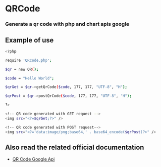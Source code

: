 # QRCode
### Generate a qr code with php and chart apis google

## Example of use

```sh
<?php

require 'QRcode.php';

$qr = new QR();

$code = "Hello World";

$qrGet = $qr->getQrCode($code, 177, 177, "UTF-8", "H");

$qrPost = $qr->postQrCode($code, 177, 177, "UTF-8", "H");

?>

<!-- QR code generated with GET request -->
<img src="<?=$qrGet;?>" />

<!-- QR code generated with POST request-->
<img src="<?='data:image/png;base64,' . base64_encode($qrPost)?>" />

```

## Also read the related official documentation
- [QR Code Google Api][df1]

[df1]: <https://developers.google.com/chart/infographics/docs/qr_codes>

